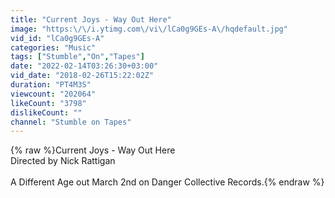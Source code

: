 ```yaml
---
title: "Current Joys - Way Out Here"
image: "https:\/\/i.ytimg.com\/vi\/lCa0g9GEs-A\/hqdefault.jpg"
vid_id: "lCa0g9GEs-A"
categories: "Music"
tags: ["Stumble","On","Tapes"]
date: "2022-02-14T03:26:30+03:00"
vid_date: "2018-02-26T15:22:02Z"
duration: "PT4M3S"
viewcount: "202064"
likeCount: "3798"
dislikeCount: ""
channel: "Stumble on Tapes"
---
```

{% raw %}Current Joys - Way Out Here<br />Directed by Nick Rattigan<br /><br />A Different Age out March 2nd on Danger Collective Records.{% endraw %}
